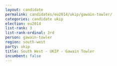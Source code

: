 ```yaml
---
layout: candidate
permalink: candidates/eu2014/ukip/gawain-towler/
categories: candidate ukip
election: eu2014
list-rank: 3
list-rank-ordinal: 3rd
person: gawain-towler
region: south-west
party: ukip
title: South West - UKIP - Gawain Towler
incumbent: false
---
```

